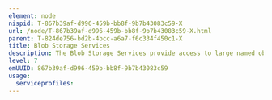 ```yaml
---
element: node
nispid: T-867b39af-d996-459b-bb8f-9b7b43083c59-X
url: /node/T-867b39af-d996-459b-bb8f-9b7b43083c59-X.html
parent: T-824de756-bd2b-4bcc-a6a7-f6c334f450c1-X
title: Blob Storage Services
description: The Blob Storage Services provide access to large named objects either for streaming or random access. Blob Storage Services provide next generation storage solutions that scale well horizontally and vertically in a highly mobile/distributed environment.
level: 7
emUUID: 867b39af-d996-459b-bb8f-9b7b43083c59
usage:
  serviceprofiles:
---
```

